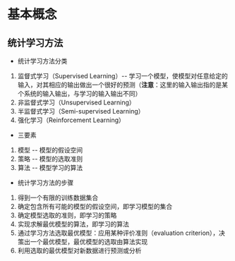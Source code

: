 # 基本概念

## 统计学习方法

- 统计学习方法分类  
1. 监督式学习（Supervised Learning）-- 学习一个模型，使模型对任意给定的输入，对其相应的输出做出一个很好的预测（**注意**：这里的输入输出指的是某个系统的输入输出，与学习的输入输出不同）
2. 非监督式学习（Unsupervised Learning）
3. 半监督式学习（Semi-supervised Learning）
4. 强化学习（Reinforcement Learning）  

- 三要素  
1. 模型 -- 模型的假设空间  
2. 策略 -- 模型的选取准则 
3. 算法 -- 模型学习的算法  

- 统计学习方法的步骤  
1. 得到一个有限的训练数据集合  
2. 确定包含所有可能的模型的假设空间，即学习模型的集合  
3. 确定模型选取的准则，即学习的策略  
4. 实现求解最优模型的算法，即学习的算法  
5. 通过学习方法选取最优模型：应用某种评价准则（evaluation criterion），决策出一个最优模型，最优模型的选取由算法实现  
6. 利用选取的最优模型对新数据进行预测或分析  
